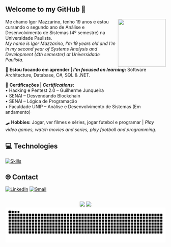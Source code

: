 ## Welcome to my GitHub 👋
<img align="right" height=150px width=150px src="https://pikaso.cdnpk.net/private/production/2035394430/original-assistant-remove-background.png?token=exp=1764028800~hmac=648d7201f331ba141f423e0a327653febb2686a7001eb9e359b7709610673d2c">
<p align="left" text-align="justify">
  Me chamo Igor Mazzarino, tenho 19 anos e estou cursando o segundo ano de Análise e Desenvolvimento de Sistemas (4º semestre) na Universidade Paulista.<br/>
  <em>My name is Igor Mazzarino, I'm 19 years old and I'm in my second year of Systems Analysis and Development (4th semester) at Universidade Paulista.</em>
</p>
<p align="left" text-align="justify">
  🎯 <b>Estou focando em aprender | <em>I'm focused on learning</em>:</b> Software Architecture, Database, C#, SQL & .NET.<br/>
</p>
<p align="left" text-align="justify">
📝 <b>Certificações | <em>Certifications</em>:</b><br>
• Hacking e Pentest 2.0 – Guilherme Junqueira<br>
• SENAI – Desvendando Blockchain<br>
• SENAI – Lógica de Programação<br>
• Faculdade UNIP – Análise e Desenvolvimento de Sistemas (Em andamento)
  
<p align="left" text-align="justify">
  🛹 <b>Hobbies:</b> Jogar, ver filmes e séries, jogar futebol e programar | <em>Play video games, watch movies and series, play football and programming</em>.
</p>

## 💻 Technologies
[![Skills](https://skillicons.dev/icons?i=html,css,js,git,java,python,cs,c,vscode,mysql,github,django,typescript,express,laravel)](https://skillicons.dev)
 
## 🌐 Contact
[![LinkedIn](https://skillicons.dev/icons?i=linkedin)](https://www.linkedin.com/in/igor-mazzarino-2b9666299/)
[![Gmail](https://skillicons.dev/icons?i=gmail)](mazzarin.dev@gmail.com)

##
<div align="center">
  <img height="150em" src="https://github-readme-stats.vercel.app/api?username=mazzarindev&show_icons=true&count_private=true&theme=transparent"/>
  <img height="150em" src="https://github-readme-stats.vercel.app/api/top-langs/?username=mazzarindev&layout=compact&langs_count=7&theme=transparent"/>
</div>
  
  <picture>
    <source media="(prefers-color-scheme: dark)" srcset="https://github.com/enzosakamoto/enzosakamoto/blob/output/github-contribution-grid-snake-dark.svg" />
    <source media="(prefers-color-scheme: light)" srcset="https://github.com/enzosakamoto/enzosakamoto/blob/output/github-contribution-grid-snake.svg" />
    <img alt="github-snake" src="https://github.com/enzosakamoto/enzosakamoto/blob/output/github-contribution-grid-snake.svg" />
  </picture>
</p>
